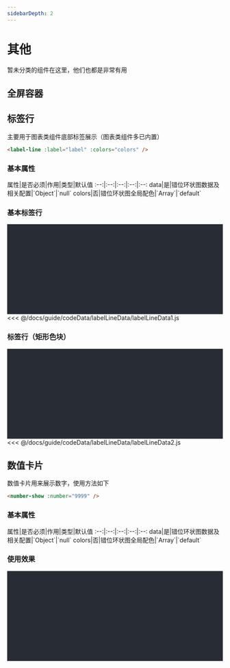 ```yaml
---
sidebarDepth: 2
---
```


# 其他

暂未分类的组件在这里，他们也都是非常有用

## 全屏容器

## 标签行
主要用于图表类组件底部标签展示（图表类组件多已内置）

```html
<label-line :label="label" :colors="colors" />
```
<click-to-copy :info="''" />

### 基本属性

<full-width-table>
属性|是否必须|作用|类型|默认值
:--:|:--:|:--:|:--:|:--:
data|是|错位环状图数据及相关配置|`Object`|`null`
colors|否|错位环状图全局配色|`Array`|`default`
</full-width-table>

### 基本标签行

<div class="chart-container">
  <label-line :label="labelLineData1" :colors="colors" class="component" />
</div>

<fold-box>
<<< @/docs/guide/codeData/labelLineData/labelLineData1.js
</fold-box>

### 标签行（矩形色块）

<div class="chart-container">
  <label-line :label="labelLineData2" :colors="colors" class="component" />
</div>

<fold-box>
<<< @/docs/guide/codeData/labelLineData/labelLineData2.js
</fold-box>

## 数值卡片

数值卡片用来展示数字，使用方法如下

```html
<number-show :number="9999" />
```
<click-to-copy :info="numberShowTag" />

### 基本属性

<full-width-table>
属性|是否必须|作用|类型|默认值
:--:|:--:|:--:|:--:|:--:
data|是|错位环状图数据及相关配置|`Object`|`null`
colors|否|错位环状图全局配色|`Array`|`default`
</full-width-table>

### 使用效果

<div class="chart-container">
  <number-show :number="9999" class="component" />
</div>

<script>
import labelLineData from './codeData/labelLineData/index.js'

export default {
  data () {
    return {
      ...labelLineData,

      numberShowTag: `<number-show :number="9999" />`,

      colors: ['#66eece', '#ee66aa', '#66d7ee', '#eee966']
    }
  }
}
</script>

<style lang="less" scoped>
.chart-container {
  position: relative;
  height: 150px;
  background-color: #282c34;
  padding: 30px;
  overflow: hidden;

  .component {
    position: absolute;
    width: 400px;
    left: 50%;
    top: 50%;
    transform: translate(-50%, -50%);
    display: flex;
    justify-content: center;
  }
}
</style>